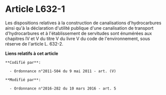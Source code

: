 # Article L632-1

Les dispositions relatives à la construction de canalisations d'hydrocarbures ainsi qu'à la déclaration d'utilité publique
d'une canalisation de transport d'hydrocarbures et à l'établissement de servitudes sont énumérées aux chapitres IV et V du
titre V du livre V du code de l'environnement, sous réserve de l'article L. 632-2.

**Liens relatifs à cet article**

	**Codifié par**:

	  - Ordonnance n°2011-504 du 9 mai 2011 - art. (V)

	**Modifié par**:

	  - Ordonnance n°2016-282 du 10 mars 2016 - art. 5
